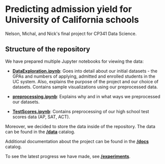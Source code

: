 # Predicting admission yield for University of California schools

Nelson, Michal, and Nick's final project for CP341 Data Science.

## Structure of the repository

We have prepared multiple Jupyter notebooks for viewing the data:

 - [**DataExploration.ipynb**](/DataExploration.ipynb): Goes into detail about our initial datasets - the GPAs and numbers of applying, admitted and enrolled students in the UC system. Also, explains the purpose of the project and our choice of datasets. Contains sample visualizations using our preprocessed data.

 - [**preprocessing.ipynb**](/preprocessing.ipynb): Explains why and in what ways we preprocessed our datasets. 

 - [**TestScores.ipynb**](/TestScores.ipynb): Contains preprocessing of our high school test scores data (AP,
 SAT, ACT).

Moreover, we decided to store the data inside of the repository. The data can be found in the [**/data**](/data) catalog.

Additional documentation about the project can be found in the [**/docs**](/docs) catalog.

To see the latest progress we have made, see [**/experiments**](/experiments).

